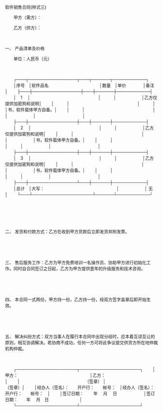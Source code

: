 



软件销售合同(样式三)



 

　　甲方（需方）：

　　乙方（供方）：

　　

一、
产品清单及价格

　　单位：人民币（元）

　　


　　┌───┬────────────────┬───┬──────┬───────────┐
　　│序号　│软件品名　　　　　　　　　　　　│数量　│单价　　　　│备注　　　　　　　　　│
　　├───┼────────────────┼───┼──────┼───────────┤
　　│　1　 │　　　　　　　　　　　　　　　　│　　　│　　　　　　│乙方仅提供加密狗和说明│
　　│　　　│　　　　　　　　　　　　　　　　│　　　│　　　　　　│书，软件载体甲方自备。│
　　│　　　│　　　　　　　　　　　　　　　　│　　　│　　　　　　│　　　　　　　　　　　│
　　├───┼────────────────┼───┼──────┼───────────┤
　　│　2　 │　　　　　　　　　　　　　　　　│　　　│　　　　　　│乙方仅提供加密狗和说明│
　　│　　　│　　　　　　　　　　　　　　　　│　　　│　　　　　　│书，软件载体甲方自备。│
　　│　　　│　　　　　　　　　　　　　　　　│　　　│　　　　　　│　　　　　　　　　　　│
　　├───┼────────────────┼───┼──────┼───────────┤
　　│　3　 │　　　　　　　　　　　　　　　　│　　　│　　　　　　│乙方仅提供加密狗和说明│
　　│　　　│　　　　　　　　　　　　　　　　│　　　│　　　　　　│书，软件载体甲方自备。│
　　│　　　│　　　　　　　　　　　　　　　　│　　　│　　　　　　│　　　　　　　　　　　│
　　├───┼────────────────┴───┼──────┼───────────┤
　　│总计　│大写：　　　　　　　　　　　　　　　　　│　　　　　　│ 无　　　　　　　　　 │
　　└───┴────────────────────┴──────┴───────────┘
　　


　　

　　

二、
发货和付款方式：乙方在收到甲方货款后立即发货并附发票。

　　

　　

三、
售后服务工作：乙方为甲方免费培训一名操作员、协助甲方进行初始化工作。同时自合同签订之日起，乙方为甲方提供壹年的升级服务和技术咨询。

　　

　　

四、
本合同一式两份，甲方持一份，乙方持一份，经双方签字盖章后即开始生效。

　　

　　

五、
解决纠纷方式：双方当事人在履行本合同中出现分歧时，应本着互谅互让的原则，相互协调解决。若协商不成功，任何一方可将此争议提交供货方所在地仲裁机构仲裁。

　　


　　┌────────────────────┬────────────────────┐
　　│甲方：　　　　　　　　　　　　　　　　　│乙方：　　　　　　　　　　　　　　　　　│
　　│　　　　　　　　　　　　　　　 （签章） │　　　　　　　　　　　　　　　　（签章）│
　　│经办人（签名）：　　开户行：　　帐号：　│经办人（签名）：　　开户行：　　帐号：　│
　　│签订日期：　　 年　 月　 日　　　　　　 │签订日期：　　年　 月　日　　　　　　　 │
　　└────────────────────┴────────────────────┘
　　


　　